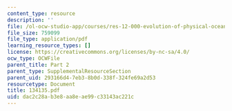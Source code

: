 ```yaml
---
content_type: resource
description: ''
file: /ol-ocw-studio-app/courses/res-12-000-evolution-of-physical-oceanography-spring-2007/dac2c28ab3e8aa8eae99c33143ac221c_134135.pdf
file_size: 759099
file_type: application/pdf
learning_resource_types: []
license: https://creativecommons.org/licenses/by-nc-sa/4.0/
ocw_type: OCWFile
parent_title: Part 2
parent_type: SupplementalResourceSection
parent_uid: 293166d4-7eb3-8b0d-338f-324fe69a2d53
resourcetype: Document
title: 134135.pdf
uid: dac2c28a-b3e8-aa8e-ae99-c33143ac221c
---
```

